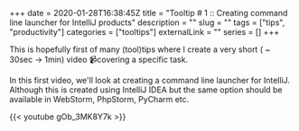 +++ 
date = 2020-01-28T16:38:45Z
title = "Tooltip # 1 :: Creating command line launcher for IntelliJ products"
description = ""
slug = "" 
tags = ["tips", "productivity"]
categories = ["tooltips"]
externalLink = ""
series = []
+++

This is hopefully first of many (tool)tips where I create a very short ( ~ 30sec -> 1min) video 📹covering a specific task.

In this first video, we'll look at creating a command line launcher for IntelliJ. 
Although this is created using IntelliJ IDEA but the same option should be available in WebStorm, PhpStorm, PyCharm etc.

{{< youtube gOb_3MK8Y7k >}}